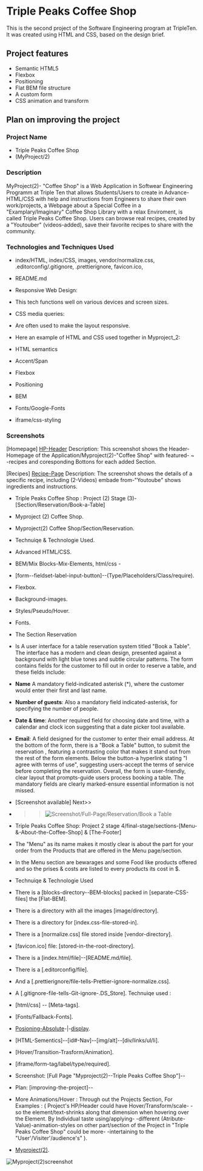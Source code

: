 # Triple Peaks Coffee Shop

This is the second project of the Software Engineering program at TripleTen. It was created using HTML and CSS, based on the design brief.

## Project features

- Semantic HTML5
- Flexbox
- Positioning
- Flat BEM file structure
- A custom form
- CSS animation and transform

## Plan on improving the project

### Project Name

- Triple Peaks Coffee Shop
- (MyProject/2)

### Description

MyProject(2)- "Coffee Shop" is a Web Application in Softwear Engineering Programm at Triple Ten that allows Students/Users to create in Advance-HTML/CSS with help and instructions from Engineers to share their own work/projects, a Webpage about a Special Coffee in a "Examplary/Imaginary" Coffee Shop Library with a relax Enviroment, is called Triple Peaks Coffee Shop. Users can browse real recipes, created by a "Youtouber" (videos-added), save their favorite recipes to share with the community.

### Technologies and Techniques Used

- index/HTML, index/CSS, images, vendor/normalize.css, .editorconfig/.gitignore, .prettierignore, favicon.ico,
- README.md

- Responsive Web Design:
- This tech functions well on various devices and screen sizes.
- CSS media queries:
- Are often used to make the layout responsive.

- Here an example of HTML and CSS used together in Myproject_2:
- HTML semantics
- Accent/Span
- Flexbox
- Positioning
- BEM
- Fonts/Google-Fonts
- iframe/css-styling

### Screenshots

[Homepage] [HP-Header](images/screenshot_1.png)
Description: This screenshot shows the Header-Homepage of the Application/Myproject(2)-"Coffee Shop" with featured- ~ -recipes and coresponding Bottons for each added Section.

[Recipes] [Recipe-Page](images/screenshot_2.png)
Description: The screenshot shows the details of a specific recipe, including (2-Videos) embade from-"Youtoube" shows ingredients and instructions.

- Triple Peaks Coffee Shop :  Project (2) Stage (3)-[Section/Reservation/Book-a-Table]

- Myproject (2) Coffee Shop.
- Myproject(2) Coffee Shop/Section/Reservation.
- Technuiqe & Technologie Used.
- Advanced HTML/CSS.
- BEM/Mix Blocks-Mix-Elements, html/css -
- [form--fieldset-label-input-button]--(Type/Placeholders/Class/require).
- Flexbox.
- Background-images.
- Styles/Pseudo/Hover.
- Fonts.

- The Section Reservation

- Is A user interface for a table reservation system titled "Book a Table". The interface has a modern and clean design, presented against a background with light blue tones and subtle circular patterns.
The form contains fields for the customer to fill out in order to reserve a table, and these fields include:
- **Name** A mandatory field-indicated asterisk (*), where the customer would enter their first and last name.
- **Number of guests**: Also a mandatory field indicated-asterisk, for specifying the number of people.
- **Date & time**: Another required field for choosing date and time, with a calendar and clock icon suggesting that a date picker tool available.
- **Email**: A field designed for the customer to enter their email address.
At the bottom of the form, there is a "Book a Table" button, to submit the reservation , featuring a contrasting color that makes it stand out from the rest of the form elements.
Below the button-a hyperlink stating "I agree with terms of use", suggesting users-accept the terms of service before completing the reservation.
Overall, the form is user-friendly, clear layout that prompts-guide users process booking a table. The mandatory fields are clearly marked-ensure essential information is not missed.

- [Screenshot available] Next>>
- >> ![Screenshot/Full-Page/Reservation/Book a Table][def]

- Triple Peaks Coffee Shop: Project 2 stage 4/final-stage/sections-[Menu-&-About-the-Coffee-Shop] & [The-Footer]

- The "Menu" as its name makes it mostly clear is about the part for your order from the Products that are offered in the Menu page/section.
- In the Menu section are bewarages and some Food like products offered and so the prises & costs are listed to every products its cost in $.

- Technuiqe & Technologie Used

- There is a [blocks-directory--BEM-blocks] packed in [separate-CSS-files] the [Flat-BEM].
- There is a directory with all the images [image/directory].
- There is a directory for [index.css-file-stored-in].
- There is a [normalize.css] file stored inside [vendor-directory].
- [favicon.ico] file: [stored-in-the-root-directory].
- There is a [index.html/file]--[README.md/file].
- There is a [.editorconfig/file].
- And a [.prettierignore/file-tells-Prettier-ignore-normalize.css].
- A [.gitignore-file-tells-Git-ignore-.DS_Store].
  Technuiqe used :
- [html/css] -- [Meta-tags].
- [Fonts/Fallback-Fonts].
- [Posioning-Absolute](Top,B,R,L)-|-[display](Flex/Grid).
- [HTML-Sementics]--[id#-Nav]--[img/alt]--[div/links/ul/li].
- [Hover/Transition-Trasform/Animation].
- [iframe/form-tag/label/type/required].

- Screenshot: [Full Page "Myproject(2)--Triple Peaks Coffee Shop"]--

- Plan: [improving-the-project]--
- More Animations/Hover : Through out the Projects Section, For Examples : ( Project's HP/Header could have Hover/Transform/scale-
 -so the element/text-shrinks along that dimension when hovering over the Element. By Individual taste using/applying-
 -different (Atribute-Value)-animation-styles on other part/section of the Project in "Triple Peaks Coffee Shop" could be more-
 -intertaining to the "User'/Visiter'/audience's" ).

- [Myproject(2)][def].

[def]: image.png

![**Myproject(2)screenshot**][def2]

[def2]: clipboard-image-1715734165.png
